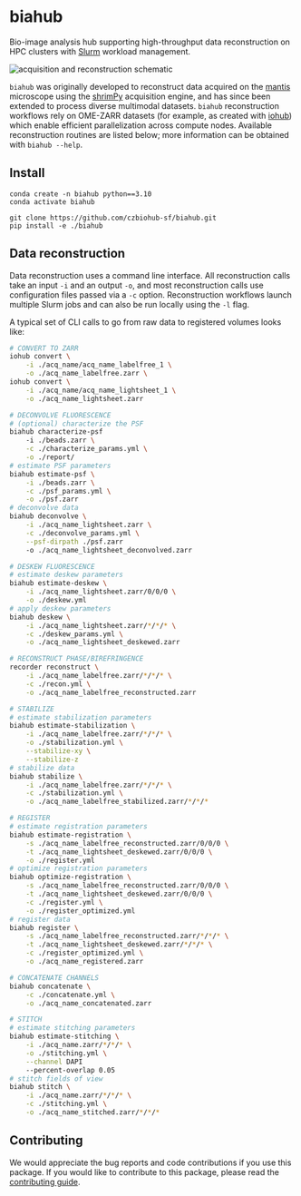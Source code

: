 # biahub

Bio-image analysis hub supporting high-throughput data reconstruction on HPC clusters with [Slurm](https://slurm.schedmd.com/documentation.html) workload management. 

![acquisition and reconstruction schematic](https://github.com/czbiohub-sf/shrimPy/blob/main/docs/figure_3a.png)

`biahub` was originally developed to reconstruct data acquired on the [mantis](https://doi.org/10.1093/pnasnexus/pgae323) microscope using the [shrimPy](https://github.com/czbiohub-sf/shrimPy) acquisition engine, and has since been extended to process diverse multimodal datasets. `biahub` reconstruction workflows rely on OME-ZARR datasets (for example, as created with [iohub](https://github.com/czbiohub-sf/iohub)) which enable efficient parallelization across compute nodes. Available reconstruction routines are listed below; more information can be obtained with `biahub --help`. 

## Install

```
conda create -n biahub python==3.10
conda activate biahub

git clone https://github.com/czbiohub-sf/biahub.git
pip install -e ./biahub
```

## Data reconstruction

Data reconstruction uses a command line interface. All reconstruction calls take an input `-i` and an output `-o`, and most reconstruction calls use configuration files passed via a `-c` option. Reconstruction workflows launch multiple Slurm jobs and can also be run locally using the `-l` flag.

A typical set of CLI calls to go from raw data to registered volumes looks like:

```sh
# CONVERT TO ZARR
iohub convert \
    -i ./acq_name/acq_name_labelfree_1 \
    -o ./acq_name_labelfree.zarr \
iohub convert \
    -i ./acq_name/acq_name_lightsheet_1 \
    -o ./acq_name_lightsheet.zarr

# DECONVOLVE FLUORESCENCE
# (optional) characterize the PSF
biahub characterize-psf
    -i ./beads.zarr \
    -c ./characterize_params.yml \
    -o ./report/
# estimate PSF parameters
biahub estimate-psf \
    -i ./beads.zarr \
    -c ./psf_params.yml \
    -o ./psf.zarr
# deconvolve data
biahub deconvolve \
    -i ./acq_name_lightsheet.zarr \
    -c ./deconvolve_params.yml \
    --psf-dirpath ./psf.zarr
    -o ./acq_name_lightsheet_deconvolved.zarr

# DESKEW FLUORESCENCE
# estimate deskew parameters
biahub estimate-deskew \
    -i ./acq_name_lightsheet.zarr/0/0/0 \
    -o ./deskew.yml
# apply deskew parameters
biahub deskew \
    -i ./acq_name_lightsheet.zarr/*/*/* \
    -c ./deskew_params.yml \
    -o ./acq_name_lightsheet_deskewed.zarr

# RECONSTRUCT PHASE/BIREFRINGENCE
recorder reconstruct \
    -i ./acq_name_labelfree.zarr/*/*/* \
    -c ./recon.yml \
    -o ./acq_name_labelfree_reconstructed.zarr

# STABILIZE
# estimate stabilization parameters
biahub estimate-stabilization \
    -i ./acq_name_labelfree.zarr/*/*/* \
    -o ./stabilization.yml \
    --stabilize-xy \
    --stabilize-z
# stabilize data
biahub stabilize \
    -i ./acq_name_labelfree.zarr/*/*/* \
    -c ./stabilization.yml \
    -o ./acq_name_labelfree_stabilized.zarr/*/*/*

# REGISTER
# estimate registration parameters
biahub estimate-registration \
    -s ./acq_name_labelfree_reconstructed.zarr/0/0/0 \
    -t ./acq_name_lightsheet_deskewed.zarr/0/0/0 \
    -o ./register.yml
# optimize registration parameters
biahub optimize-registration \
    -s ./acq_name_labelfree_reconstructed.zarr/0/0/0 \
    -t ./acq_name_lightsheet_deskewed.zarr/0/0/0 \
    -c ./register.yml \
    -o ./register_optimized.yml
# register data
biahub register \
    -s ./acq_name_labelfree_reconstructed.zarr/*/*/* \
    -t ./acq_name_lightsheet_deskewed.zarr/*/*/* \
    -c ./register_optimized.yml \
    -o ./acq_name_registered.zarr

# CONCATENATE CHANNELS
biahub concatenate \
    -c ./concatenate.yml \
    -o ./acq_name_concatenated.zarr

# STITCH
# estimate stitching parameters
biahub estimate-stitching \
    -i ./acq_name.zarr/*/*/* \
    -o ./stitching.yml \
    --channel DAPI
    --percent-overlap 0.05
# stitch fields of view
biahub stitch \
    -i ./acq_name.zarr/*/*/* \
    -c ./stitching.yml \
    -o ./acq_name_stitched.zarr/*/*/*
```

## Contributing
We would appreciate the bug reports and code contributions if you use this package. If you would like to contribute to this package, please read the [contributing guide](CONTRIBUTING.md).
